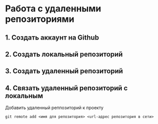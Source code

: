 # **Работа с удаленными репозиториями**
## 1. Создать аккаунт на Github
## 2. Создать локальный репозиторий
## 3. Создать удаленный репозиторий
## 4. Связать удаленный репозиторий с локальным

Добавить удаленный реппозиторий к проекту
```
git remote add <имя для репозитория> <url-адрес репозитория в сети>
```
